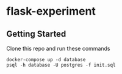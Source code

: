 # flask-experiment


## Getting Started
Clone this repo and run these commands
```
docker-compose up -d database
psql -h database -U postgres -f init.sql
```
